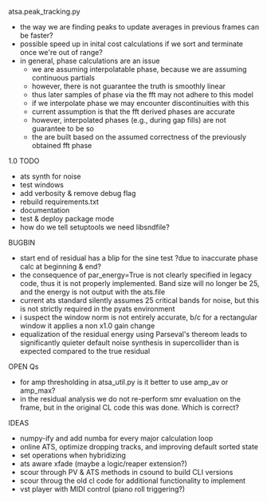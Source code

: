 atsa.peak_tracking.py
* the way we are finding peaks to update averages in previous frames can be faster?
* possible speed up in inital cost calculations if we sort and terminate once we're out of range?
* in general, phase calculations are an issue
    * we are assuming interpolatable phase, because we are assuming continuous partials
    * however, there is not guarantee the truth is smoothly linear
    * thus later samples of phase via the fft may not adhere to this model
    * if we interpolate phase we may encounter discontinuities with this
    * current assumption is that the fft derived phases are accurate
    * however, interpolated phases (e.g., during gap fills) are not guarantee to be so
    * the are built based on the assumed correctness of the previously obtained fft phase

1.0 TODO
* ats synth for noise
* test windows
* add verbosity & remove debug flag
* rebuild requirements.txt
* documentation
* test & deploy package mode
* how do we tell setuptools we need libsndfile?

BUGBIN
* start end of residual has a blip for the sine test ?due to inaccurate phase calc at beginning & end?
* the consequence of par_energy=True is not clearly specified in legacy code, thus it is not properly implemented. Band size will no longer be 25, and the energy is not output with the ats.file
* current ats standard silently assumes 25 critical bands for noise, but this is not strictly required in the pyats environment
* i suspect the window norm is not entirely accurate, b/c for a rectangular window it applies a non x1.0 gain change
* equalization of the residual energy using Parseval's thereom leads to significantly quieter default noise synthesis in supercollider than is expected compared to the true residual

OPEN Qs
* for amp thresholding in atsa_util.py is it better to use amp_av or amp_max?
* in the residual analysis we do not re-perform smr evaluation on the frame, but in the original CL code this was done. Which is correct?

IDEAS
* numpy-ify and add numba for every major calculation loop
* online ATS, optimize dropping tracks, and improving default sorted state
* set operations when hybridizing
* ats aware xfade (maybe a logic/reaper extension?)
* scour through PV & ATS methods in csound to build CLI versions
* scour throug the old cl code for additional functionality to implement
* vst player with MIDI control (piano roll triggering?)